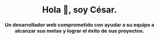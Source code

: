 <h1 align="center">Hola 👋, soy César.</h1>
<h3 align="center">Un desarrollador web comprometido con ayudar a su equipo a alcanzar sus metas y lograr el éxito de sus proyectos.</h3>

